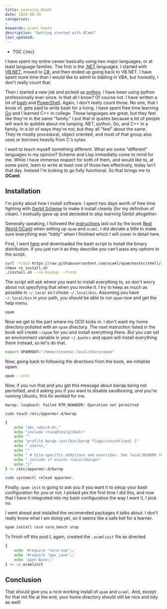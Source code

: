 ```yaml
---
title: Learning OCaml
date: 2024-08-29
categories:
-
keywords: ocaml howto
description: "Getting started with OCaml"
last_updated:
---
```


* TOC
{:toc}

I have spent my entire career basically using two major languages; or at 
least language families. The first is the
[.NET](https://dotnet.microsoft.com/en-us/) languages. I started with
[VB.NET](https://learn.microsoft.com/en-us/dotnet/visual-basic/?WT.mc_id=dotnet-35129-website),
moved to
[C#](https://learn.microsoft.com/en-us/dotnet/csharp/?WT.mc_id=dotnet-35129-website),
and then ended up going back to VB.NET. I have spent more time than I would
like to admit to dabling in VBA, but honestly, I don't really count that.
<!--more-->
Then I started a new job and picked up [python](https://www.python.org/). I
have been using python professionally ever since. Is that all I know? Of
course not. I have written a lot of [bash](https://www.gnu.org/software/bash/)
and [PowerShell](https://learn.microsoft.com/en-us/powershell/?view=powershell-7.4).
Again, I don't really count those. No one, that I know of, gets paid to write
bash for a living. I have spent free time learning [Go](https://go.dev/) and I
learned C++ in college. Those languages are great, but they feel like they're
in the same "family." I put that in quotes because a lot of people will want to
quibble about me lumping .NET, python, Go, and C++ in a family. In _a lot_ of
ways they're not, but they all "feel" about the same. They're mostly procedural,
object oriented, and most of that group also uses or borrows heavily from C's
sytax.

I want to teach myself something different. What are some "different" languages
in my opinion? Scheme and Lisp immediatly come to mind for me. While I have
immense respect for both of them, and would like to, at some point, learn to
write at least one of those two effectively, today isn't that day. Instead I'm
looking to go fully functional. So that brings me to **OCaml**.

## Installation

I'm picky about how I install software. I spent two days worth of free time
fighting with [Gerbil Scheme](https://cons.io/) to make it install cleanly
(for my definition of clean). I evetually gave up and decieded to skip learning
Gerbil altogether.

Generally speaking, I followed the
[instructions](https://dev.realworldocaml.org/install.html) laid out by the
book [Real World OCaml](https://dev.realworldocaml.org/) when setting up `opam`
and `ocaml`. I did deviate a little to make sure everything was "tiddy" when I
finished which I will cover in detail here.

First, I went [here](https://opam.ocaml.org/doc/Install.html#Binary-distribution)
and downloaded the bash script to install the binary distribution. If you just
run it as they describe you can't pass any options to the script.

```bash
curl -fsSLO https://raw.githubusercontent.com/ocaml/opam/master/shell/install.sh
chmox +x install.sh
./install.sh --no-backup --fresh
```

The script will ask where you want to install everything to, so don't worry
about not specifying that when you invoke it. I try to keep as much as possible
in `~/.local` so I chose `~/.local/bin`. Assuming you have `~/.local/bin` in
your path, you should be able to run `opam` now and get the help menu.

```bash
opam
```

Now we get to the part where my OCD kicks in. I don't want my home directory
polluted with an `opam` directory. The next instruction listed in the book
will create `~/opam` for you and install everything there. _But_ you can
set an environment variable in your `~/.bashrc` and opam will install
everything there instead, so let's do that.

```bash
export OPAMROOT="/home/steveno/.local/share/opam"
```

Now, going back to following the directions from the book, we initialize opam.

```bash
opam --init
```

Now, if you run that and you get this message about bwrap being not permitted,
and it asking you if you want to disable sandboxing, _and_ you're running
Ubuntu, this fix worked for me.

```
bwrap: loopback: Failed RTM_NEWADDR: Operation not permitted
```

```bash
sudo touch /etc/apparmor.d/bwrap

{
    echo "abi <abi/4.0>,"
    echo "include <tunables/global>"
    echo "" 
    echo "profile bwrap /usr/bin/bwrap flags=(unconfined) {"
    echo " userns,"
    echo "" 
    echo " # Site-specific additions and overrides. See local/README for details."
    echo " include if exists <local/bwrap>"
    echo "}"
} >> /etc/apparmor.d/bwrap

sudo systemctl reload apparmor.
```

Finally, `opam init` is going to ask you if you want it to setup your bash
configuration for you or not. I picked yes the first time I did this, and now
that I have it integrated into my bash configuration the way I want it, I pick
no.

I went ahead and installed the recomended packages it talks about. I don't
really know what I am doing yet, so it seems like a safe bet for a learner.

```bash
opam install core core_bench utop
```

To finish off this post I, again, created the `.ocamlinit` file as directed.
```bash
{
    echo '#require "core.top";;'
    echo '#require "ppx_jane";;'
    echo 'open Base;;'
} >> ~/.ocamlinit
```

## Conclusion

That should give you a nice working install of `opam` and `ocaml`. And, except
for that init file at the end, your home directory should still be nice and
tidy as well!

